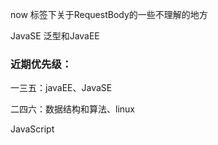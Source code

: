now 标签下关于RequestBody的一些不理解的地方

JavaSE 泛型和JavaEE



### 近期优先级：

一三五：javaEE、JavaSE

二四六：数据结构和算法、linux



JavaScript







